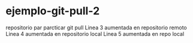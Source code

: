 # ejemplo-git-pull-2
repositorio par parcticar git pull
Linea 3 aumentada en repositorio remoto
Linea 4 aumentada en repositorio local
Linea 5 aumentada en repo local